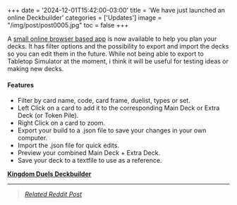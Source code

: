 +++
date = '2024-12-01T15:42:00-03:00'
title = 'We have just launched an online Deckbuilder'
categories = ['Updates']
image = "/img/post/post0005.jpg"
toc = false
+++

A [small online browser based app](/deckbuilder/) is now available to help you plan your decks. It has filter options and the possibility to export and import the decks so you can edit them in the future. While not being able to export to Tabletop Simulator at the moment, i think it will be useful for testing ideas or making new decks. 

#### Features
- Filter by card name, code, card frame, duelist, types or set.
- Left Click on a card to add it to the corresponding Main Deck or Extra Deck (or Token Pile).
- Right Click on a card to zoom.
- Export your build to a .json file to save your changes in your own computer.
- Import the .json file for quick edits.
- Preview your combined Main Deck + Extra Deck.
- Save your deck to a textfile to use as a reference.

[**Kingdom Duels Deckbuilder**](/deckbuilder/)

---

> _[Related Reddit Post](https://old.reddit.com/r/TheDuelistKingdom/comments/1h4a4dj/yugioh_scrolls_a_story_rewrite_for_the_new/)_



